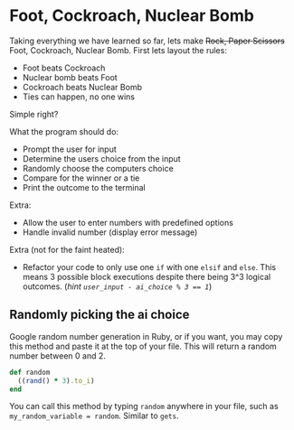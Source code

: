 # Foot, Cockroach, Nuclear Bomb

Taking everything we have learned so far, lets make ~~Rock, Paper Scissors~~ Foot, Cockroach, Nuclear Bomb. First lets layout the rules:

- Foot beats Cockroach
- Nuclear bomb beats Foot
- Cockroach beats Nuclear Bomb
- Ties can happen, no one wins

Simple right?

What the program should do:

- Prompt the user for input
- Determine the users choice from the input
- Randomly choose the computers choice
- Compare for the winner or a tie
- Print the outcome to the terminal

Extra:

- Allow the user to enter numbers with predefined options
- Handle invalid number (display error message)

Extra (not for the faint heated):

- Refactor your code to only use one `if` with one `elsif` and `else`. This means 3 possible block executions despite there being 3^3 logical outcomes. (_hint `user_input - ai_choice % 3 == 1`_)

## Randomly picking the ai choice

Google random number generation in Ruby, or if you want, you may copy this method and paste it at the top of your file. This will return a random number between 0 and 2.

```ruby
def random
  ((rand() * 3).to_i)
end
```

You can call this method by typing `random` anywhere in your file, such as `my_random_variable = random`. Similar to `gets`.
